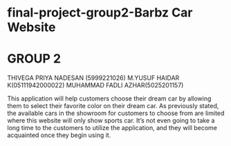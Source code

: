 # final-project-group2-Barbz Car Website
# GROUP 2
THIVEGA PRIYA NADESAN (5999221026)
M.YUSUF HAIDAR K(05111942000022)
MUHAMMAD FADLI AZHAR(5025201157)

This application will help customers choose their dream car by allowing them to select their favorite color on their dream car. As previously stated, the available cars in the showroom for customers to choose from are limited where this website will only show sports car. It’s not even going to take a long time to the customers to utilize the application, and they will become acquainted once they begin using it.
